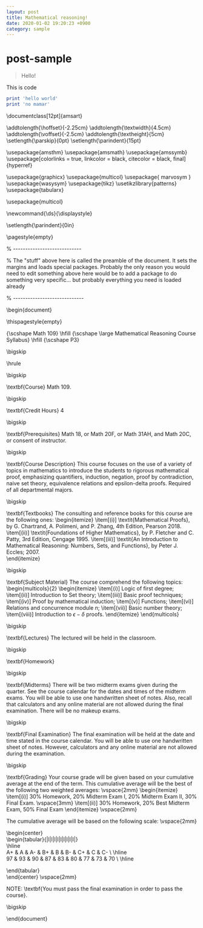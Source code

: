 ```yaml
---
layout: post
title: Mathematical reasoning!
date: 2020-01-02 19:20:23 +0900
category: sample
---
```

# post-sample
> Hello!

This is code
```ruby
print 'hello world'
print 'no mamar'
```
\documentclass[12pt]{amsart}

\addtolength{\hoffset}{-2.25cm}
\addtolength{\textwidth}{4.5cm}
\addtolength{\voffset}{-2.5cm}
\addtolength{\textheight}{5cm}
\setlength{\parskip}{0pt}
\setlength{\parindent}{15pt}

\usepackage{amsthm}
\usepackage{amsmath}
\usepackage{amssymb}
\usepackage[colorlinks = true, linkcolor = black, citecolor = black, final]{hyperref}

\usepackage{graphicx}
\usepackage{multicol}
\usepackage{ marvosym }
\usepackage{wasysym}
\usepackage{tikz}
\usetikzlibrary{patterns}
\usepackage{tabularx}

\usepackage{multicol}

\newcommand{\ds}{\displaystyle}

\setlength{\parindent}{0in}

\pagestyle{empty}

% ----------------------------

% The "stuff" above here is called the preamble of the document.  It sets the margins and loads special packages.  Probably the only reason you would need to edit something above here would be to add a package to do something very specific... but probably everything you need is loaded already

% -----------------------------

\begin{document}

\thispagestyle{empty}

{\scshape Math 109} \hfill {\scshape \large Mathematical Reasoning Course Syllabus} \hfill {\scshape P3}
 
\bigskip

\hrule

\bigskip

\textbf{Course} 
Math 109.

\bigskip

\textbf{Credit Hours} 
4

\bigskip

\textbf{Prerequisites} 
Math 18, or Math 20F, or Math 31AH, and Math 20C, or consent of instructor.

\bigskip

\textbf{Course Description}
This course focuses on the use of a variety of topics in mathematics to introduce the students to rigorous mathematical proof, emphasizing quantifiers, induction, negation, proof by contradiction, naive set theory, equivalence relations and epsilon-delta proofs. Required of all departmental majors.

\bigskip

\textbf{Textbooks} The consulting and reference books for this course are the following ones: 
\begin{itemize}
\item[(i)] \textit{Mathematical Proofs}, by G. Chartrand, A. Polimeni, and P. Zhang, 4th Edition, Pearson 2018.
\item[(ii)] \textit{Foundations of Higher Mathematics}, by P. Fletcher and C. Patty, 3rd Edition, Cengage 1995.
\item[(iii)] \textit{An Introduction to Mathematical Reasoning: Numbers, Sets, and Functions}, by Peter J. Eccles; 2007.  
\end{itemize}

\bigskip

\textbf{Subject Material}
The course comprehend the following topics:
\begin{multicols}{2}
\begin{itemize}
\item[(i)] Logic of first degree; 
\item[(ii)] Introduction to Set theory; 
\item[(iii)] Basic proof techniques; 
\item[(iv)] Proof by mathematical induction; 
\item[(v)] Functions; 
\item[(vi)] Relations and concurrence module $n$;
\item[(vii)] Basic number theory; 
\item[(viii)] Introduction to $\epsilon-\delta$ proofs. 
\end{itemize} 
\end{multicols}

\bigskip

\textbf{Lectures} 
The lectured will be held in the classroom. 

\bigskip

\textbf{Homework}


\bigskip

\textbf{Midterms}
There will be two midterm exams given during the quarter. See the course calendar for the dates and times of the midterm exams. You will be able to use one handwritten sheet of notes. Also, recall that calculators and any online material are not allowed during the final examination.  There will be no makeup exams.


\bigskip

\textbf{Final Examination}
The final examination will be held at the date and time stated in the course calendar. You will be able to use one handwritten sheet of notes. However, calculators and any online material are not allowed during the examination.

\bigskip

\textbf{Grading}
Your course grade will be given based on  your cumulative average at the end of the term. This cumulative average will be the best of the following two weighted averages: 
\vspace{2mm}
\begin{itemize}
\item[(i)] 30\% Homework, 20\% Midterm Exam I,  20\% Midterm Exam II,  30\% Final Exam.
\vspace{3mm}
\item[(ii)] 30\% Homework, 20\% Best Midterm Exam, 50\% Final Exam
\end{itemize}
\vspace{2mm}

The cumulative average will be based on the following scale:
\vspace{2mm}

\begin{center}  
\begin{tabular}{|l|l|l|l|l|l|l|l|l|}  
\hline  
A+ & A & A- & B+ & B & B- & C+ & C & C- \\ \hline  
97 & 93 & 90 & 87 & 83 & 80 & 77 & 73 & 70 \\ \hline  

\end{tabular}  
\end{center} 
\vspace{2mm}

NOTE: \textbf{You must pass the final examination in order to pass the course}. 


\bigskip 









\end{document}
